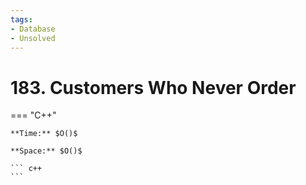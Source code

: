 ```yaml
---
tags:
- Database
- Unsolved
---
```



# 183. Customers Who Never Order

=== "C++"

    **Time:** $O()$

    **Space:** $O()$

    ``` c++
    ```